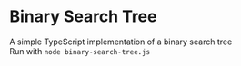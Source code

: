 # Binary Search Tree

A simple TypeScript implementation of a binary search tree  
Run with `node binary-search-tree.js`
